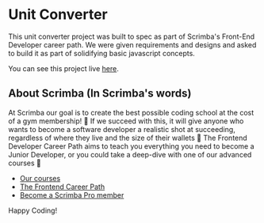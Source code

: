 # Unit Converter

This unit converter project was built to spec as part of Scrimba's Front-End Developer career path. We were given requirements and designs and asked to build it as part of solidifying basic javascript concepts.

You can see this project live [here](https://animated-cheesecake-215bad.netlify.app/).

## About Scrimba (In Scrimba's words)

At Scrimba our goal is to create the best possible coding school at the cost of a gym membership! 💜
If we succeed with this, it will give anyone who wants to become a software developer a realistic shot at succeeding, regardless of where they live and the size of their wallets 🎉
The Frontend Developer Career Path aims to teach you everything you need to become a Junior Developer, or you could take a deep-dive with one of our advanced courses 🚀

- [Our courses](https://scrimba.com/allcourses)
- [The Frontend Career Path](https://scrimba.com/learn/frontend)
- [Become a Scrimba Pro member](https://scrimba.com/pricing)

Happy Coding!

